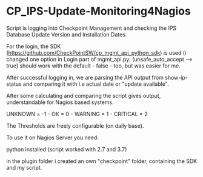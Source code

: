 # CP_IPS-Update-Monitoring4Nagios
Script is logging into Checkpoint Management and checking the IPS Database Update Version and Installation Dates.

For the login, the SDK (https://github.com/CheckPointSW/cp_mgmt_api_python_sdk) is used (i changed one option in Login part of mgmt_api.py: (unsafe_auto_accept --> true) should work with the default - false - too, but was easier for me.

After successful logging in, we are parsing the API output from show-ip-status and comparing it with i.e actual date or "update available".

After some calculating and comparing the script gives output, understandable for Nagios based systems.

UNKNOWN = -1 - OK = 0 - WARNING = 1 - CRITICAL = 2


The Thresholds are freely configurable (on daily base).



To use it on Nagios Server you need:

python installed (script worked with 2.7 and 3.7)

in the plugin folder i created an own "checkpoint" folder, containing the SDK and my script.

